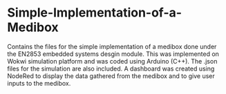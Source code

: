 # Simple-Implementation-of-a-Medibox
Contains the files for the simple implementation of a medibox done under the EN2853 embedded systems desgin module. This was implemented on Wokwi simulation platform and was coded using Arduino (C++). The .json files for the simulation are also included. A dashboard was created using NodeRed to display the data gathered from the medibox and to give user inputs to the medibox.
